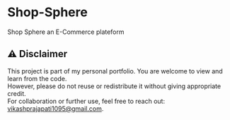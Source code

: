 # Shop-Sphere
Shop Sphere an E-Commerce plateform

## ⚠️ Disclaimer

This project is part of my personal portfolio. You are welcome to view and learn from the code.  
However, please do not reuse or redistribute it without giving appropriate credit.  
For collaboration or further use, feel free to reach out: [vikashprajapati1095@gmail.com](mailto:vikashprajapati1095@gmail.com).
